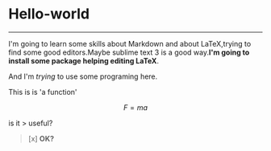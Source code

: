 # Hello-world
*****
I'm going to learn some skills about Markdown and about LaTeX,trying to find some good editors.Maybe sublime text 3 is a good way.**I'm going to install some package helping editing LaTeX**.

And I'm *trying* to use some programing here.

This is is 'a function'

$$F=ma$$

is it > useful?

> [x] **OK?**
